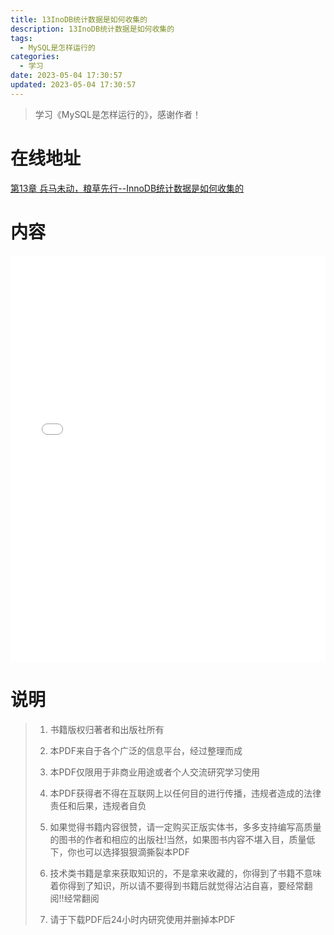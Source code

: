 ```yaml
---
title: 13InoDB统计数据是如何收集的
description: 13InoDB统计数据是如何收集的
tags:
  - MySQL是怎样运行的
categories:
  - 学习
date: 2023-05-04 17:30:57
updated: 2023-05-04 17:30:57
---
```


> 学习《MySQL是怎样运行的》，感谢作者！

# 在线地址

<a target="_blank" href="/myjs/pdfjs/web/viewer.html?file=https://raw.githubusercontent.com/lwmfjc/files/main/study/mysql/how_mysql_run/第13章 兵马未动，粮草先行--InnoDB统计数据是如何收集的.pdf">第13章 兵马未动，粮草先行--InnoDB统计数据是如何收集的</a>

# 内容

<iframe src='/myjs/pdfjs/web/viewer.html?file=https://raw.githubusercontent.com/lwmfjc/files/main/study/mysql/how_mysql_run/第13章 兵马未动，粮草先行--InnoDB统计数据是如何收集的.pdf' style="padding: 0;width:100%;"  style="padding: 0;width:100%;" marginwidth="0" frameborder="no" scrolling="no" height="650px"></iframe>

# 说明

> 1. 书籍版权归著者和出版社所有
> 2. 本PDF来自于各个广泛的信息平台，经过整理而成
>
> 3. 本PDF仅限用于非商业用途或者个人交流研究学习使用
> 4. 本PDF获得者不得在互联网上以任何目的进行传播，违规者造成的法律责任和后果，违规者自负
> 5. 如果觉得书籍内容很赞，请一定购买正版实体书，多多支持编写高质量的图书的作者和相应的出版社!当然，如果图书内容不堪入目，质量低下，你也可以选择狠狠滴撕裂本PDF
> 6. 技术类书籍是拿来获取知识的，不是拿来收藏的，你得到了书籍不意味着你得到了知识，所以请不要得到书籍后就觉得沾沾自喜，要经常翻阅!!经常翻阅
> 7. 请于下载PDF后24小时内研究使用并删掉本PDF

